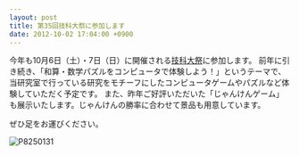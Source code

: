 ```yaml
---
layout: post
title: 第35回技科大祭に参加します
date: 2012-10-02 17:04:00 +0900
---
```


今年も10月6日（土）・7日（日）に開催される[技科大祭](http://tut-fes.com/)に参加します。
前年に引き続き、「和算・数学パズルをコンピュータで体験しよう！」というテーマで、当研究室で行っている研究をモチーフにしたコンピュータゲームやパズルなど体験していただく予定です。
また、昨年ご好評いただいた「じゃんけんゲーム」も展示いたします。じゃんけんの勝率に合わせて景品も用意しています。

ぜひ足をお運びください。

![P8250131]({{site.baseurl}}/img/8cb23c7a0f5963b7a3622d01bc3c97c01.jpg)
